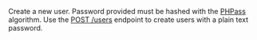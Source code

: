 Create a new user. Password provided must be hashed with the [PHPass](https://www.openwall.com/phpass/) algorithm. Use the [POST /users](/docs/server/users#usersCreate) endpoint to create users with a plain text password.